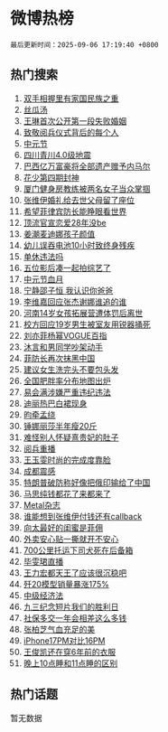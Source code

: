 # 微博热榜

`最后更新时间：2025-09-06 17:19:40 +0800`

## 热门搜索

1. [双手相握里有家国民族之重](https://m.weibo.cn/search?containerid=100103type%3D1%26t%3D10%26q%3D%23%E5%8F%8C%E6%89%8B%E7%9B%B8%E6%8F%A1%E9%87%8C%E6%9C%89%E5%AE%B6%E5%9B%BD%E6%B0%91%E6%97%8F%E4%B9%8B%E9%87%8D%23&stream_entry_id=51&isnewpage=1&extparam=seat%3D1%26filter_type%3Drealtimehot%26stream_entry_id%3D51%26dgr%3D0%26c_type%3D51%26q%3D%2523%25E5%258F%258C%25E6%2589%258B%25E7%259B%25B8%25E6%258F%25A1%25E9%2587%258C%25E6%259C%2589%25E5%25AE%25B6%25E5%259B%25BD%25E6%25B0%2591%25E6%2597%258F%25E4%25B9%258B%25E9%2587%258D%2523%26cate%3D10103%26pos%3D0%26display_time%3D1757150378%26pre_seqid%3D17571503785170112146171)
1. [丝瓜汤](https://m.weibo.cn/search?containerid=100103type%3D1%26t%3D10%26q%3D%E4%B8%9D%E7%93%9C%E6%B1%A4&stream_entry_id=31&isnewpage=1&extparam=seat%3D1%26realpos%3D1%26stream_entry_id%3D31%26lcate%3D5001%26band_rank%3D1%26filter_type%3Drealtimehot%26q%3D%25E4%25B8%259D%25E7%2593%259C%25E6%25B1%25A4%26c_type%3D31%26flag%3D2%26dgr%3D0%26cate%3D5001%26pos%3D0%26display_time%3D1757150378%26pre_seqid%3D17571503785170112146171)
1. [王琳首次公开第一段失败婚姻](https://m.weibo.cn/search?containerid=100103type%3D1%26t%3D10%26q%3D%E7%8E%8B%E7%90%B3%E9%A6%96%E6%AC%A1%E5%85%AC%E5%BC%80%E7%AC%AC%E4%B8%80%E6%AE%B5%E5%A4%B1%E8%B4%A5%E5%A9%9A%E5%A7%BB&stream_entry_id=31&isnewpage=1&extparam=seat%3D1%26realpos%3D2%26stream_entry_id%3D31%26lcate%3D5001%26band_rank%3D2%26filter_type%3Drealtimehot%26q%3D%25E7%258E%258B%25E7%2590%25B3%25E9%25A6%2596%25E6%25AC%25A1%25E5%2585%25AC%25E5%25BC%2580%25E7%25AC%25AC%25E4%25B8%2580%25E6%25AE%25B5%25E5%25A4%25B1%25E8%25B4%25A5%25E5%25A9%259A%25E5%25A7%25BB%26c_type%3D31%26flag%3D1%26dgr%3D0%26cate%3D5001%26pos%3D1%26display_time%3D1757150378%26pre_seqid%3D17571503785170112146171)
1. [致敬阅兵仪式背后的每个人](https://m.weibo.cn/search?containerid=100103type%3D1%26t%3D10%26q%3D%23%E8%87%B4%E6%95%AC%E9%98%85%E5%85%B5%E4%BB%AA%E5%BC%8F%E8%83%8C%E5%90%8E%E7%9A%84%E6%AF%8F%E4%B8%AA%E4%BA%BA%23&stream_entry_id=31&isnewpage=1&extparam=seat%3D1%26realpos%3D3%26stream_entry_id%3D31%26lcate%3D5001%26band_rank%3D3%26filter_type%3Drealtimehot%26q%3D%2523%25E8%2587%25B4%25E6%2595%25AC%25E9%2598%2585%25E5%2585%25B5%25E4%25BB%25AA%25E5%25BC%258F%25E8%2583%258C%25E5%2590%258E%25E7%259A%2584%25E6%25AF%258F%25E4%25B8%25AA%25E4%25BA%25BA%2523%26c_type%3D31%26flag%3D0%26dgr%3D0%26cate%3D5001%26pos%3D2%26display_time%3D1757150378%26pre_seqid%3D17571503785170112146171)
1. [中元节](https://m.weibo.cn/search?containerid=100103type%3D1%26t%3D10%26q%3D%E4%B8%AD%E5%85%83%E8%8A%82&stream_entry_id=31&isnewpage=1&extparam=seat%3D1%26realpos%3D4%26stream_entry_id%3D31%26lcate%3D5001%26band_rank%3D4%26filter_type%3Drealtimehot%26q%3D%25E4%25B8%25AD%25E5%2585%2583%25E8%258A%2582%26c_type%3D31%26flag%3D16%26dgr%3D0%26cate%3D5001%26pos%3D3%26display_time%3D1757150378%26pre_seqid%3D17571503785170112146171)
1. [四川青川4.0级地震](https://m.weibo.cn/search?containerid=100103type%3D1%26t%3D10%26q%3D%23%E5%9B%9B%E5%B7%9D%E9%9D%92%E5%B7%9D4.0%E7%BA%A7%E5%9C%B0%E9%9C%87%23&stream_entry_id=31&isnewpage=1&extparam=seat%3D1%26realpos%3D5%26stream_entry_id%3D31%26lcate%3D5001%26band_rank%3D5%26filter_type%3Drealtimehot%26q%3D%2523%25E5%259B%259B%25E5%25B7%259D%25E9%259D%2592%25E5%25B7%259D4.0%25E7%25BA%25A7%25E5%259C%25B0%25E9%259C%2587%2523%26c_type%3D31%26flag%3D1%26dgr%3D0%26cate%3D5001%26pos%3D4%26display_time%3D1757150378%26pre_seqid%3D17571503785170112146171)
1. [巴西亿万富豪将全部遗产赠予内马尔](https://m.weibo.cn/search?containerid=100103type%3D1%26t%3D10%26q%3D%23%E5%B7%B4%E8%A5%BF%E4%BA%BF%E4%B8%87%E5%AF%8C%E8%B1%AA%E5%B0%86%E5%85%A8%E9%83%A8%E9%81%97%E4%BA%A7%E8%B5%A0%E4%BA%88%E5%86%85%E9%A9%AC%E5%B0%94%23&stream_entry_id=31&isnewpage=1&extparam=seat%3D1%26realpos%3D6%26stream_entry_id%3D31%26lcate%3D5001%26band_rank%3D6%26filter_type%3Drealtimehot%26q%3D%2523%25E5%25B7%25B4%25E8%25A5%25BF%25E4%25BA%25BF%25E4%25B8%2587%25E5%25AF%258C%25E8%25B1%25AA%25E5%25B0%2586%25E5%2585%25A8%25E9%2583%25A8%25E9%2581%2597%25E4%25BA%25A7%25E8%25B5%25A0%25E4%25BA%2588%25E5%2586%2585%25E9%25A9%25AC%25E5%25B0%2594%2523%26c_type%3D31%26flag%3D1%26dgr%3D0%26cate%3D5001%26pos%3D5%26display_time%3D1757150378%26pre_seqid%3D17571503785170112146171)
1. [花少第四期封神](https://m.weibo.cn/search?containerid=100103type%3D1%26t%3D10%26q%3D%E8%8A%B1%E5%B0%91%E7%AC%AC%E5%9B%9B%E6%9C%9F%E5%B0%81%E7%A5%9E&stream_entry_id=31&isnewpage=1&extparam=seat%3D1%26realpos%3D7%26stream_entry_id%3D31%26lcate%3D5001%26band_rank%3D7%26filter_type%3Drealtimehot%26q%3D%25E8%258A%25B1%25E5%25B0%2591%25E7%25AC%25AC%25E5%259B%259B%25E6%259C%259F%25E5%25B0%2581%25E7%25A5%259E%26c_type%3D31%26flag%3D1%26dgr%3D0%26cate%3D5001%26pos%3D6%26display_time%3D1757150378%26pre_seqid%3D17571503785170112146171)
1. [厦门健身房教练被两名女子当众掌掴](https://m.weibo.cn/search?containerid=100103type%3D1%26t%3D10%26q%3D%23%E5%8E%A6%E9%97%A8%E5%81%A5%E8%BA%AB%E6%88%BF%E6%95%99%E7%BB%83%E8%A2%AB%E4%B8%A4%E5%90%8D%E5%A5%B3%E5%AD%90%E5%BD%93%E4%BC%97%E6%8E%8C%E6%8E%B4%23&stream_entry_id=31&isnewpage=1&extparam=seat%3D1%26realpos%3D8%26stream_entry_id%3D31%26lcate%3D5001%26band_rank%3D8%26filter_type%3Drealtimehot%26q%3D%2523%25E5%258E%25A6%25E9%2597%25A8%25E5%2581%25A5%25E8%25BA%25AB%25E6%2588%25BF%25E6%2595%2599%25E7%25BB%2583%25E8%25A2%25AB%25E4%25B8%25A4%25E5%2590%258D%25E5%25A5%25B3%25E5%25AD%2590%25E5%25BD%2593%25E4%25BC%2597%25E6%258E%258C%25E6%258E%25B4%2523%26c_type%3D31%26flag%3D1%26dgr%3D0%26cate%3D5001%26pos%3D7%26display_time%3D1757150378%26pre_seqid%3D17571503785170112146171)
1. [张维伊婚礼给去世父母留了座位](https://m.weibo.cn/search?containerid=100103type%3D1%26t%3D10%26q%3D%E5%BC%A0%E7%BB%B4%E4%BC%8A%E5%A9%9A%E7%A4%BC%E7%BB%99%E5%8E%BB%E4%B8%96%E7%88%B6%E6%AF%8D%E7%95%99%E4%BA%86%E5%BA%A7%E4%BD%8D&stream_entry_id=31&isnewpage=1&extparam=seat%3D1%26realpos%3D9%26stream_entry_id%3D31%26lcate%3D5001%26band_rank%3D9%26filter_type%3Drealtimehot%26q%3D%25E5%25BC%25A0%25E7%25BB%25B4%25E4%25BC%258A%25E5%25A9%259A%25E7%25A4%25BC%25E7%25BB%2599%25E5%258E%25BB%25E4%25B8%2596%25E7%2588%25B6%25E6%25AF%258D%25E7%2595%2599%25E4%25BA%2586%25E5%25BA%25A7%25E4%25BD%258D%26c_type%3D31%26flag%3D2%26dgr%3D0%26cate%3D5001%26pos%3D8%26display_time%3D1757150378%26pre_seqid%3D17571503785170112146171)
1. [希望菲律宾防长能睁眼看世界](https://m.weibo.cn/search?containerid=100103type%3D1%26t%3D10%26q%3D%23%E5%B8%8C%E6%9C%9B%E8%8F%B2%E5%BE%8B%E5%AE%BE%E9%98%B2%E9%95%BF%E8%83%BD%E7%9D%81%E7%9C%BC%E7%9C%8B%E4%B8%96%E7%95%8C%23&stream_entry_id=31&isnewpage=1&extparam=seat%3D1%26realpos%3D10%26stream_entry_id%3D31%26lcate%3D5001%26band_rank%3D10%26filter_type%3Drealtimehot%26q%3D%2523%25E5%25B8%258C%25E6%259C%259B%25E8%258F%25B2%25E5%25BE%258B%25E5%25AE%25BE%25E9%2598%25B2%25E9%2595%25BF%25E8%2583%25BD%25E7%259D%2581%25E7%259C%25BC%25E7%259C%258B%25E4%25B8%2596%25E7%2595%258C%2523%26c_type%3D31%26flag%3D1%26dgr%3D0%26cate%3D5001%26pos%3D9%26display_time%3D1757150378%26pre_seqid%3D17571503785170112146171)
1. [顶流官宣恋爱28年没be](https://m.weibo.cn/search?containerid=100103type%3D1%26t%3D10%26q%3D%E9%A1%B6%E6%B5%81%E5%AE%98%E5%AE%A3%E6%81%8B%E7%88%B128%E5%B9%B4%E6%B2%A1be&stream_entry_id=31&isnewpage=1&extparam=seat%3D1%26realpos%3D11%26stream_entry_id%3D31%26lcate%3D5001%26band_rank%3D11%26filter_type%3Drealtimehot%26q%3D%25E9%25A1%25B6%25E6%25B5%2581%25E5%25AE%2598%25E5%25AE%25A3%25E6%2581%258B%25E7%2588%25B128%25E5%25B9%25B4%25E6%25B2%25A1be%26c_type%3D31%26flag%3D2%26dgr%3D0%26cate%3D5001%26pos%3D10%26display_time%3D1757150378%26pre_seqid%3D17571503785170112146171)
1. [姜潮麦迪娜孩子颜值](https://m.weibo.cn/search?containerid=100103type%3D1%26t%3D10%26q%3D%E5%A7%9C%E6%BD%AE%E9%BA%A6%E8%BF%AA%E5%A8%9C%E5%AD%A9%E5%AD%90%E9%A2%9C%E5%80%BC&stream_entry_id=31&isnewpage=1&extparam=seat%3D1%26realpos%3D12%26stream_entry_id%3D31%26lcate%3D5001%26band_rank%3D12%26filter_type%3Drealtimehot%26q%3D%25E5%25A7%259C%25E6%25BD%25AE%25E9%25BA%25A6%25E8%25BF%25AA%25E5%25A8%259C%25E5%25AD%25A9%25E5%25AD%2590%25E9%25A2%259C%25E5%2580%25BC%26c_type%3D31%26flag%3D0%26dgr%3D0%26cate%3D5001%26pos%3D11%26display_time%3D1757150378%26pre_seqid%3D17571503785170112146171)
1. [幼儿误吞电池10小时致终身残疾](https://m.weibo.cn/search?containerid=100103type%3D1%26t%3D10%26q%3D%23%E5%B9%BC%E5%84%BF%E8%AF%AF%E5%90%9E%E7%94%B5%E6%B1%A010%E5%B0%8F%E6%97%B6%E8%87%B4%E7%BB%88%E8%BA%AB%E6%AE%8B%E7%96%BE%23&stream_entry_id=31&isnewpage=1&extparam=seat%3D1%26realpos%3D13%26stream_entry_id%3D31%26lcate%3D5001%26band_rank%3D13%26filter_type%3Drealtimehot%26q%3D%2523%25E5%25B9%25BC%25E5%2584%25BF%25E8%25AF%25AF%25E5%2590%259E%25E7%2594%25B5%25E6%25B1%25A010%25E5%25B0%258F%25E6%2597%25B6%25E8%2587%25B4%25E7%25BB%2588%25E8%25BA%25AB%25E6%25AE%258B%25E7%2596%25BE%2523%26c_type%3D31%26flag%3D0%26dgr%3D0%26cate%3D5001%26pos%3D12%26display_time%3D1757150378%26pre_seqid%3D17571503785170112146171)
1. [单休违法吗](https://m.weibo.cn/search?containerid=100103type%3D1%26t%3D10%26q%3D%23%E5%8D%95%E4%BC%91%E8%BF%9D%E6%B3%95%E5%90%97%23&stream_entry_id=31&isnewpage=1&extparam=seat%3D1%26realpos%3D14%26stream_entry_id%3D31%26lcate%3D5001%26band_rank%3D14%26filter_type%3Drealtimehot%26q%3D%2523%25E5%258D%2595%25E4%25BC%2591%25E8%25BF%259D%25E6%25B3%2595%25E5%2590%2597%2523%26c_type%3D31%26flag%3D1%26dgr%3D0%26cate%3D5001%26pos%3D13%26display_time%3D1757150378%26pre_seqid%3D17571503785170112146171)
1. [五位影后凑一起拍综艺了](https://m.weibo.cn/search?containerid=100103type%3D1%26t%3D10%26q%3D%E4%BA%94%E4%BD%8D%E5%BD%B1%E5%90%8E%E5%87%91%E4%B8%80%E8%B5%B7%E6%8B%8D%E7%BB%BC%E8%89%BA%E4%BA%86&stream_entry_id=31&isnewpage=1&extparam=seat%3D1%26realpos%3D15%26stream_entry_id%3D31%26lcate%3D5001%26band_rank%3D15%26filter_type%3Drealtimehot%26q%3D%25E4%25BA%2594%25E4%25BD%258D%25E5%25BD%25B1%25E5%2590%258E%25E5%2587%2591%25E4%25B8%2580%25E8%25B5%25B7%25E6%258B%258D%25E7%25BB%25BC%25E8%2589%25BA%25E4%25BA%2586%26c_type%3D31%26flag%3D1%26dgr%3D0%26cate%3D5001%26pos%3D14%26display_time%3D1757150378%26pre_seqid%3D17571503785170112146171)
1. [中元节血月](https://m.weibo.cn/search?containerid=100103type%3D1%26t%3D10%26q%3D%23%E4%B8%AD%E5%85%83%E8%8A%82%E8%A1%80%E6%9C%88%23&stream_entry_id=31&isnewpage=1&extparam=seat%3D1%26realpos%3D16%26stream_entry_id%3D31%26lcate%3D5001%26band_rank%3D16%26filter_type%3Drealtimehot%26q%3D%2523%25E4%25B8%25AD%25E5%2585%2583%25E8%258A%2582%25E8%25A1%2580%25E6%259C%2588%2523%26c_type%3D31%26flag%3D0%26dgr%3D0%26cate%3D5001%26pos%3D15%26display_time%3D1757150378%26pre_seqid%3D17571503785170112146171)
1. [宁静邵子恒 我认识你爸爸](https://m.weibo.cn/search?containerid=100103type%3D1%26t%3D10%26q%3D%E5%AE%81%E9%9D%99%E9%82%B5%E5%AD%90%E6%81%92+%E6%88%91%E8%AE%A4%E8%AF%86%E4%BD%A0%E7%88%B8%E7%88%B8&stream_entry_id=31&isnewpage=1&extparam=seat%3D1%26realpos%3D17%26stream_entry_id%3D31%26lcate%3D5001%26band_rank%3D17%26filter_type%3Drealtimehot%26q%3D%25E5%25AE%2581%25E9%259D%2599%25E9%2582%25B5%25E5%25AD%2590%25E6%2581%2592%2520%25E6%2588%2591%25E8%25AE%25A4%25E8%25AF%2586%25E4%25BD%25A0%25E7%2588%25B8%25E7%2588%25B8%26c_type%3D31%26flag%3D1%26dgr%3D0%26cate%3D5001%26pos%3D16%26display_time%3D1757150378%26pre_seqid%3D17571503785170112146171)
1. [李维嘉回应张杰谢娜谁追的谁](https://m.weibo.cn/search?containerid=100103type%3D1%26t%3D10%26q%3D%23%E6%9D%8E%E7%BB%B4%E5%98%89%E5%9B%9E%E5%BA%94%E5%BC%A0%E6%9D%B0%E8%B0%A2%E5%A8%9C%E8%B0%81%E8%BF%BD%E7%9A%84%E8%B0%81%23&stream_entry_id=31&isnewpage=1&extparam=seat%3D1%26realpos%3D18%26stream_entry_id%3D31%26lcate%3D5001%26band_rank%3D18%26filter_type%3Drealtimehot%26q%3D%2523%25E6%259D%258E%25E7%25BB%25B4%25E5%2598%2589%25E5%259B%259E%25E5%25BA%2594%25E5%25BC%25A0%25E6%259D%25B0%25E8%25B0%25A2%25E5%25A8%259C%25E8%25B0%2581%25E8%25BF%25BD%25E7%259A%2584%25E8%25B0%2581%2523%26c_type%3D31%26flag%3D1%26dgr%3D0%26cate%3D5001%26pos%3D17%26display_time%3D1757150378%26pre_seqid%3D17571503785170112146171)
1. [河南14岁女孩拓展营遭体罚后离世](https://m.weibo.cn/search?containerid=100103type%3D1%26t%3D10%26q%3D%23%E6%B2%B3%E5%8D%9714%E5%B2%81%E5%A5%B3%E5%AD%A9%E6%8B%93%E5%B1%95%E8%90%A5%E9%81%AD%E4%BD%93%E7%BD%9A%E5%90%8E%E7%A6%BB%E4%B8%96%23&stream_entry_id=31&isnewpage=1&extparam=seat%3D1%26realpos%3D19%26stream_entry_id%3D31%26lcate%3D5001%26band_rank%3D19%26filter_type%3Drealtimehot%26q%3D%2523%25E6%25B2%25B3%25E5%258D%259714%25E5%25B2%2581%25E5%25A5%25B3%25E5%25AD%25A9%25E6%258B%2593%25E5%25B1%2595%25E8%2590%25A5%25E9%2581%25AD%25E4%25BD%2593%25E7%25BD%259A%25E5%2590%258E%25E7%25A6%25BB%25E4%25B8%2596%2523%26c_type%3D31%26flag%3D1%26dgr%3D0%26cate%3D5001%26pos%3D18%26display_time%3D1757150378%26pre_seqid%3D17571503785170112146171)
1. [校方回应19岁男生被室友用锐器捅死](https://m.weibo.cn/search?containerid=100103type%3D1%26t%3D10%26q%3D%23%E6%A0%A1%E6%96%B9%E5%9B%9E%E5%BA%9419%E5%B2%81%E7%94%B7%E7%94%9F%E8%A2%AB%E5%AE%A4%E5%8F%8B%E7%94%A8%E9%94%90%E5%99%A8%E6%8D%85%E6%AD%BB%23&stream_entry_id=31&isnewpage=1&extparam=seat%3D1%26realpos%3D20%26stream_entry_id%3D31%26lcate%3D5001%26band_rank%3D20%26filter_type%3Drealtimehot%26q%3D%2523%25E6%25A0%25A1%25E6%2596%25B9%25E5%259B%259E%25E5%25BA%259419%25E5%25B2%2581%25E7%2594%25B7%25E7%2594%259F%25E8%25A2%25AB%25E5%25AE%25A4%25E5%258F%258B%25E7%2594%25A8%25E9%2594%2590%25E5%2599%25A8%25E6%258D%2585%25E6%25AD%25BB%2523%26c_type%3D31%26flag%3D1%26dgr%3D0%26cate%3D5001%26pos%3D19%26display_time%3D1757150378%26pre_seqid%3D17571503785170112146171)
1. [刘亦菲杨幂VOGUE百指](https://m.weibo.cn/search?containerid=100103type%3D1%26t%3D10%26q%3D%23%E5%88%98%E4%BA%A6%E8%8F%B2%E6%9D%A8%E5%B9%82VOGUE%E7%99%BE%E6%8C%87%23&stream_entry_id=31&isnewpage=1&extparam=seat%3D1%26realpos%3D21%26stream_entry_id%3D31%26lcate%3D5001%26band_rank%3D21%26filter_type%3Drealtimehot%26q%3D%2523%25E5%2588%2598%25E4%25BA%25A6%25E8%258F%25B2%25E6%259D%25A8%25E5%25B9%2582VOGUE%25E7%2599%25BE%25E6%258C%2587%2523%26c_type%3D31%26flag%3D1%26dgr%3D0%26cate%3D5001%26pos%3D20%26display_time%3D1757150378%26pre_seqid%3D17571503785170112146171)
1. [沐言和男同学吵架动手](https://m.weibo.cn/search?containerid=100103type%3D1%26t%3D10%26q%3D%E6%B2%90%E8%A8%80%E5%92%8C%E7%94%B7%E5%90%8C%E5%AD%A6%E5%90%B5%E6%9E%B6%E5%8A%A8%E6%89%8B&stream_entry_id=31&isnewpage=1&extparam=seat%3D1%26realpos%3D22%26stream_entry_id%3D31%26lcate%3D5001%26band_rank%3D22%26filter_type%3Drealtimehot%26q%3D%25E6%25B2%2590%25E8%25A8%2580%25E5%2592%258C%25E7%2594%25B7%25E5%2590%258C%25E5%25AD%25A6%25E5%2590%25B5%25E6%259E%25B6%25E5%258A%25A8%25E6%2589%258B%26c_type%3D31%26flag%3D2%26dgr%3D0%26cate%3D5001%26pos%3D21%26display_time%3D1757150378%26pre_seqid%3D17571503785170112146171)
1. [菲防长再次抹黑中国](https://m.weibo.cn/search?containerid=100103type%3D1%26t%3D10%26q%3D%23%E8%8F%B2%E9%98%B2%E9%95%BF%E5%86%8D%E6%AC%A1%E6%8A%B9%E9%BB%91%E4%B8%AD%E5%9B%BD%23&stream_entry_id=31&isnewpage=1&extparam=seat%3D1%26realpos%3D23%26stream_entry_id%3D31%26lcate%3D5001%26band_rank%3D23%26filter_type%3Drealtimehot%26q%3D%2523%25E8%258F%25B2%25E9%2598%25B2%25E9%2595%25BF%25E5%2586%258D%25E6%25AC%25A1%25E6%258A%25B9%25E9%25BB%2591%25E4%25B8%25AD%25E5%259B%25BD%2523%26c_type%3D31%26flag%3D1%26dgr%3D0%26cate%3D5001%26pos%3D22%26display_time%3D1757150378%26pre_seqid%3D17571503785170112146171)
1. [建议女生洗完头不要包头发](https://m.weibo.cn/search?containerid=100103type%3D1%26t%3D10%26q%3D%E5%BB%BA%E8%AE%AE%E5%A5%B3%E7%94%9F%E6%B4%97%E5%AE%8C%E5%A4%B4%E4%B8%8D%E8%A6%81%E5%8C%85%E5%A4%B4%E5%8F%91&stream_entry_id=31&isnewpage=1&extparam=seat%3D1%26realpos%3D24%26stream_entry_id%3D31%26lcate%3D5001%26band_rank%3D24%26filter_type%3Drealtimehot%26q%3D%25E5%25BB%25BA%25E8%25AE%25AE%25E5%25A5%25B3%25E7%2594%259F%25E6%25B4%2597%25E5%25AE%258C%25E5%25A4%25B4%25E4%25B8%258D%25E8%25A6%2581%25E5%258C%2585%25E5%25A4%25B4%25E5%258F%2591%26c_type%3D31%26flag%3D0%26dgr%3D0%26cate%3D5001%26pos%3D23%26display_time%3D1757150378%26pre_seqid%3D17571503785170112146171)
1. [全国肥胖率分布地图出炉](https://m.weibo.cn/search?containerid=100103type%3D1%26t%3D10%26q%3D%23%E5%85%A8%E5%9B%BD%E8%82%A5%E8%83%96%E7%8E%87%E5%88%86%E5%B8%83%E5%9C%B0%E5%9B%BE%E5%87%BA%E7%82%89%23&stream_entry_id=31&isnewpage=1&extparam=seat%3D1%26realpos%3D25%26stream_entry_id%3D31%26lcate%3D5001%26band_rank%3D25%26filter_type%3Drealtimehot%26q%3D%2523%25E5%2585%25A8%25E5%259B%25BD%25E8%2582%25A5%25E8%2583%2596%25E7%258E%2587%25E5%2588%2586%25E5%25B8%2583%25E5%259C%25B0%25E5%259B%25BE%25E5%2587%25BA%25E7%2582%2589%2523%26c_type%3D31%26flag%3D0%26dgr%3D0%26cate%3D5001%26pos%3D24%26display_time%3D1757150378%26pre_seqid%3D17571503785170112146171)
1. [易会满涉嫌严重违纪违法](https://m.weibo.cn/search?containerid=100103type%3D1%26t%3D10%26q%3D%23%E6%98%93%E4%BC%9A%E6%BB%A1%E6%B6%89%E5%AB%8C%E4%B8%A5%E9%87%8D%E8%BF%9D%E7%BA%AA%E8%BF%9D%E6%B3%95%23&stream_entry_id=31&isnewpage=1&extparam=seat%3D1%26realpos%3D26%26stream_entry_id%3D31%26lcate%3D5001%26band_rank%3D26%26filter_type%3Drealtimehot%26q%3D%2523%25E6%2598%2593%25E4%25BC%259A%25E6%25BB%25A1%25E6%25B6%2589%25E5%25AB%258C%25E4%25B8%25A5%25E9%2587%258D%25E8%25BF%259D%25E7%25BA%25AA%25E8%25BF%259D%25E6%25B3%2595%2523%26c_type%3D31%26flag%3D0%26dgr%3D0%26cate%3D5001%26pos%3D25%26display_time%3D1757150378%26pre_seqid%3D17571503785170112146171)
1. [迪丽热巴白裙现身](https://m.weibo.cn/search?containerid=100103type%3D1%26t%3D10%26q%3D%23%E8%BF%AA%E4%B8%BD%E7%83%AD%E5%B7%B4%E7%99%BD%E8%A3%99%E7%8E%B0%E8%BA%AB%23&stream_entry_id=31&isnewpage=1&extparam=seat%3D1%26realpos%3D27%26stream_entry_id%3D31%26lcate%3D5001%26band_rank%3D27%26filter_type%3Drealtimehot%26q%3D%2523%25E8%25BF%25AA%25E4%25B8%25BD%25E7%2583%25AD%25E5%25B7%25B4%25E7%2599%25BD%25E8%25A3%2599%25E7%258E%25B0%25E8%25BA%25AB%2523%26c_type%3D31%26flag%3D1%26dgr%3D0%26cate%3D5001%26pos%3D26%26display_time%3D1757150378%26pre_seqid%3D17571503785170112146171)
1. [昀牵孟绕](https://m.weibo.cn/search?containerid=100103type%3D1%26t%3D10%26q%3D%23%E6%98%80%E7%89%B5%E5%AD%9F%E7%BB%95%23&stream_entry_id=31&isnewpage=1&extparam=seat%3D1%26realpos%3D28%26stream_entry_id%3D31%26lcate%3D5001%26band_rank%3D28%26filter_type%3Drealtimehot%26q%3D%2523%25E6%2598%2580%25E7%2589%25B5%25E5%25AD%259F%25E7%25BB%2595%2523%26c_type%3D31%26flag%3D0%26dgr%3D0%26cate%3D5001%26pos%3D27%26display_time%3D1757150378%26pre_seqid%3D17571503785170112146171)
1. [锤娜丽莎半年瘦20斤](https://m.weibo.cn/search?containerid=100103type%3D1%26t%3D10%26q%3D%23%E9%94%A4%E5%A8%9C%E4%B8%BD%E8%8E%8E%E5%8D%8A%E5%B9%B4%E7%98%A620%E6%96%A4%23&stream_entry_id=31&isnewpage=1&extparam=seat%3D1%26realpos%3D29%26stream_entry_id%3D31%26lcate%3D5001%26band_rank%3D29%26filter_type%3Drealtimehot%26q%3D%2523%25E9%2594%25A4%25E5%25A8%259C%25E4%25B8%25BD%25E8%258E%258E%25E5%258D%258A%25E5%25B9%25B4%25E7%2598%25A620%25E6%2596%25A4%2523%26c_type%3D31%26flag%3D0%26dgr%3D0%26cate%3D5001%26pos%3D28%26display_time%3D1757150378%26pre_seqid%3D17571503785170112146171)
1. [难怪别人怀疑熹贵妃的肚子](https://m.weibo.cn/search?containerid=100103type%3D1%26t%3D10%26q%3D%E9%9A%BE%E6%80%AA%E5%88%AB%E4%BA%BA%E6%80%80%E7%96%91%E7%86%B9%E8%B4%B5%E5%A6%83%E7%9A%84%E8%82%9A%E5%AD%90&stream_entry_id=31&isnewpage=1&extparam=seat%3D1%26realpos%3D30%26stream_entry_id%3D31%26lcate%3D5001%26band_rank%3D30%26filter_type%3Drealtimehot%26q%3D%25E9%259A%25BE%25E6%2580%25AA%25E5%2588%25AB%25E4%25BA%25BA%25E6%2580%2580%25E7%2596%2591%25E7%2586%25B9%25E8%25B4%25B5%25E5%25A6%2583%25E7%259A%2584%25E8%2582%259A%25E5%25AD%2590%26c_type%3D31%26flag%3D0%26dgr%3D0%26cate%3D5001%26pos%3D29%26display_time%3D1757150378%26pre_seqid%3D17571503785170112146171)
1. [阅兵重播](https://m.weibo.cn/search?containerid=100103type%3D1%26t%3D10%26q%3D%23%E9%98%85%E5%85%B5%E9%87%8D%E6%92%AD%23&stream_entry_id=31&isnewpage=1&extparam=seat%3D1%26realpos%3D31%26stream_entry_id%3D31%26lcate%3D5001%26band_rank%3D31%26filter_type%3Drealtimehot%26q%3D%2523%25E9%2598%2585%25E5%2585%25B5%25E9%2587%258D%25E6%2592%25AD%2523%26c_type%3D31%26flag%3D0%26dgr%3D0%26cate%3D5001%26pos%3D30%26display_time%3D1757150378%26pre_seqid%3D17571503785170112146171)
1. [王玉雯时尚的完成度靠脸](https://m.weibo.cn/search?containerid=100103type%3D1%26t%3D10%26q%3D%E7%8E%8B%E7%8E%89%E9%9B%AF%E6%97%B6%E5%B0%9A%E7%9A%84%E5%AE%8C%E6%88%90%E5%BA%A6%E9%9D%A0%E8%84%B8&stream_entry_id=31&isnewpage=1&extparam=seat%3D1%26realpos%3D32%26stream_entry_id%3D31%26lcate%3D5001%26band_rank%3D32%26filter_type%3Drealtimehot%26q%3D%25E7%258E%258B%25E7%258E%2589%25E9%259B%25AF%25E6%2597%25B6%25E5%25B0%259A%25E7%259A%2584%25E5%25AE%258C%25E6%2588%2590%25E5%25BA%25A6%25E9%259D%25A0%25E8%2584%25B8%26c_type%3D31%26flag%3D1%26dgr%3D0%26cate%3D5001%26pos%3D31%26display_time%3D1757150378%26pre_seqid%3D17571503785170112146171)
1. [成都震感](https://m.weibo.cn/search?containerid=100103type%3D1%26t%3D10%26q%3D%23%E6%88%90%E9%83%BD%E9%9C%87%E6%84%9F%23&stream_entry_id=31&isnewpage=1&extparam=seat%3D1%26realpos%3D33%26stream_entry_id%3D31%26lcate%3D5001%26band_rank%3D33%26filter_type%3Drealtimehot%26q%3D%2523%25E6%2588%2590%25E9%2583%25BD%25E9%259C%2587%25E6%2584%259F%2523%26c_type%3D31%26flag%3D1%26dgr%3D0%26cate%3D5001%26pos%3D32%26display_time%3D1757150378%26pre_seqid%3D17571503785170112146171)
1. [特朗普破防称好像把俄印输给了中国](https://m.weibo.cn/search?containerid=100103type%3D1%26t%3D10%26q%3D%23%E7%89%B9%E6%9C%97%E6%99%AE%E7%A0%B4%E9%98%B2%E7%A7%B0%E5%A5%BD%E5%83%8F%E6%8A%8A%E4%BF%84%E5%8D%B0%E8%BE%93%E7%BB%99%E4%BA%86%E4%B8%AD%E5%9B%BD%23&stream_entry_id=31&isnewpage=1&extparam=seat%3D1%26realpos%3D34%26stream_entry_id%3D31%26lcate%3D5001%26band_rank%3D34%26filter_type%3Drealtimehot%26q%3D%2523%25E7%2589%25B9%25E6%259C%2597%25E6%2599%25AE%25E7%25A0%25B4%25E9%2598%25B2%25E7%25A7%25B0%25E5%25A5%25BD%25E5%2583%258F%25E6%258A%258A%25E4%25BF%2584%25E5%258D%25B0%25E8%25BE%2593%25E7%25BB%2599%25E4%25BA%2586%25E4%25B8%25AD%25E5%259B%25BD%2523%26c_type%3D31%26flag%3D1%26dgr%3D0%26cate%3D5001%26pos%3D33%26display_time%3D1757150378%26pre_seqid%3D17571503785170112146171)
1. [马思纯钱都花了来都来了](https://m.weibo.cn/search?containerid=100103type%3D1%26t%3D10%26q%3D%E9%A9%AC%E6%80%9D%E7%BA%AF%E9%92%B1%E9%83%BD%E8%8A%B1%E4%BA%86%E6%9D%A5%E9%83%BD%E6%9D%A5%E4%BA%86&stream_entry_id=31&isnewpage=1&extparam=seat%3D1%26realpos%3D35%26stream_entry_id%3D31%26lcate%3D5001%26band_rank%3D35%26filter_type%3Drealtimehot%26q%3D%25E9%25A9%25AC%25E6%2580%259D%25E7%25BA%25AF%25E9%2592%25B1%25E9%2583%25BD%25E8%258A%25B1%25E4%25BA%2586%25E6%259D%25A5%25E9%2583%25BD%25E6%259D%25A5%25E4%25BA%2586%26c_type%3D31%26flag%3D1%26dgr%3D0%26cate%3D5001%26pos%3D34%26display_time%3D1757150378%26pre_seqid%3D17571503785170112146171)
1. [Metal杂志](https://m.weibo.cn/search?containerid=100103type%3D1%26t%3D10%26q%3DMetal%E6%9D%82%E5%BF%97&stream_entry_id=31&isnewpage=1&extparam=seat%3D1%26realpos%3D36%26stream_entry_id%3D31%26lcate%3D5001%26band_rank%3D36%26filter_type%3Drealtimehot%26q%3DMetal%25E6%259D%2582%25E5%25BF%2597%26c_type%3D31%26flag%3D0%26dgr%3D0%26cate%3D5001%26pos%3D35%26display_time%3D1757150378%26pre_seqid%3D17571503785170112146171)
1. [谁能想到张维伊付钱还有callback](https://m.weibo.cn/search?containerid=100103type%3D1%26t%3D10%26q%3D%23%E8%B0%81%E8%83%BD%E6%83%B3%E5%88%B0%E5%BC%A0%E7%BB%B4%E4%BC%8A%E4%BB%98%E9%92%B1%E8%BF%98%E6%9C%89callback%23&stream_entry_id=31&isnewpage=1&extparam=seat%3D1%26realpos%3D37%26stream_entry_id%3D31%26lcate%3D5001%26band_rank%3D37%26filter_type%3Drealtimehot%26q%3D%2523%25E8%25B0%2581%25E8%2583%25BD%25E6%2583%25B3%25E5%2588%25B0%25E5%25BC%25A0%25E7%25BB%25B4%25E4%25BC%258A%25E4%25BB%2598%25E9%2592%25B1%25E8%25BF%2598%25E6%259C%2589callback%2523%26c_type%3D31%26flag%3D1%26dgr%3D0%26cate%3D5001%26pos%3D36%26display_time%3D1757150378%26pre_seqid%3D17571503785170112146171)
1. [向太最好的闺蜜是菲佣](https://m.weibo.cn/search?containerid=100103type%3D1%26t%3D10%26q%3D%E5%90%91%E5%A4%AA%E6%9C%80%E5%A5%BD%E7%9A%84%E9%97%BA%E8%9C%9C%E6%98%AF%E8%8F%B2%E4%BD%A3&stream_entry_id=31&isnewpage=1&extparam=seat%3D1%26realpos%3D38%26stream_entry_id%3D31%26lcate%3D5001%26band_rank%3D38%26filter_type%3Drealtimehot%26q%3D%25E5%2590%2591%25E5%25A4%25AA%25E6%259C%2580%25E5%25A5%25BD%25E7%259A%2584%25E9%2597%25BA%25E8%259C%259C%25E6%2598%25AF%25E8%258F%25B2%25E4%25BD%25A3%26c_type%3D31%26flag%3D0%26dgr%3D0%26cate%3D5001%26pos%3D37%26display_time%3D1757150378%26pre_seqid%3D17571503785170112146171)
1. [外卖安心贴一撕就开不安心](https://m.weibo.cn/search?containerid=100103type%3D1%26t%3D10%26q%3D%23%E5%A4%96%E5%8D%96%E5%AE%89%E5%BF%83%E8%B4%B4%E4%B8%80%E6%92%95%E5%B0%B1%E5%BC%80%E4%B8%8D%E5%AE%89%E5%BF%83%23&stream_entry_id=31&isnewpage=1&extparam=seat%3D1%26realpos%3D39%26stream_entry_id%3D31%26lcate%3D5001%26band_rank%3D39%26filter_type%3Drealtimehot%26q%3D%2523%25E5%25A4%2596%25E5%258D%2596%25E5%25AE%2589%25E5%25BF%2583%25E8%25B4%25B4%25E4%25B8%2580%25E6%2592%2595%25E5%25B0%25B1%25E5%25BC%2580%25E4%25B8%258D%25E5%25AE%2589%25E5%25BF%2583%2523%26c_type%3D31%26flag%3D1%26dgr%3D0%26cate%3D5001%26pos%3D38%26display_time%3D1757150378%26pre_seqid%3D17571503785170112146171)
1. [700公里托运下司犬死在后备箱](https://m.weibo.cn/search?containerid=100103type%3D1%26t%3D10%26q%3D%23700%E5%85%AC%E9%87%8C%E6%89%98%E8%BF%90%E4%B8%8B%E5%8F%B8%E7%8A%AC%E6%AD%BB%E5%9C%A8%E5%90%8E%E5%A4%87%E7%AE%B1%23&stream_entry_id=31&isnewpage=1&extparam=seat%3D1%26realpos%3D40%26stream_entry_id%3D31%26lcate%3D5001%26band_rank%3D40%26filter_type%3Drealtimehot%26q%3D%2523700%25E5%2585%25AC%25E9%2587%258C%25E6%2589%2598%25E8%25BF%2590%25E4%25B8%258B%25E5%258F%25B8%25E7%258A%25AC%25E6%25AD%25BB%25E5%259C%25A8%25E5%2590%258E%25E5%25A4%2587%25E7%25AE%25B1%2523%26c_type%3D31%26flag%3D1%26dgr%3D0%26cate%3D5001%26pos%3D39%26display_time%3D1757150378%26pre_seqid%3D17571503785170112146171)
1. [毕雯珺直播](https://m.weibo.cn/search?containerid=100103type%3D1%26t%3D10%26q%3D%E6%AF%95%E9%9B%AF%E7%8F%BA%E7%9B%B4%E6%92%AD&stream_entry_id=31&isnewpage=1&extparam=seat%3D1%26realpos%3D41%26stream_entry_id%3D31%26lcate%3D5001%26band_rank%3D41%26filter_type%3Drealtimehot%26q%3D%25E6%25AF%2595%25E9%259B%25AF%25E7%258F%25BA%25E7%259B%25B4%25E6%2592%25AD%26c_type%3D31%26flag%3D1%26dgr%3D0%26cate%3D5001%26pos%3D40%26display_time%3D1757150378%26pre_seqid%3D17571503785170112146171)
1. [王力宏都天王了应该很沉稳吧](https://m.weibo.cn/search?containerid=100103type%3D1%26t%3D10%26q%3D%E7%8E%8B%E5%8A%9B%E5%AE%8F%E9%83%BD%E5%A4%A9%E7%8E%8B%E4%BA%86%E5%BA%94%E8%AF%A5%E5%BE%88%E6%B2%89%E7%A8%B3%E5%90%A7&stream_entry_id=31&isnewpage=1&extparam=seat%3D1%26realpos%3D42%26stream_entry_id%3D31%26lcate%3D5001%26band_rank%3D42%26filter_type%3Drealtimehot%26q%3D%25E7%258E%258B%25E5%258A%259B%25E5%25AE%258F%25E9%2583%25BD%25E5%25A4%25A9%25E7%258E%258B%25E4%25BA%2586%25E5%25BA%2594%25E8%25AF%25A5%25E5%25BE%2588%25E6%25B2%2589%25E7%25A8%25B3%25E5%2590%25A7%26c_type%3D31%26flag%3D1%26dgr%3D0%26cate%3D5001%26pos%3D41%26display_time%3D1757150378%26pre_seqid%3D17571503785170112146171)
1. [歼20模型销量暴涨175%](https://m.weibo.cn/search?containerid=100103type%3D1%26t%3D10%26q%3D%23%E6%AD%BC20%E6%A8%A1%E5%9E%8B%E9%94%80%E9%87%8F%E6%9A%B4%E6%B6%A8175%25%23&stream_entry_id=31&isnewpage=1&extparam=seat%3D1%26realpos%3D43%26stream_entry_id%3D31%26lcate%3D5001%26band_rank%3D43%26filter_type%3Drealtimehot%26q%3D%2523%25E6%25AD%25BC20%25E6%25A8%25A1%25E5%259E%258B%25E9%2594%2580%25E9%2587%258F%25E6%259A%25B4%25E6%25B6%25A8175%2525%2523%26c_type%3D31%26flag%3D0%26dgr%3D0%26cate%3D5001%26pos%3D42%26display_time%3D1757150378%26pre_seqid%3D17571503785170112146171)
1. [中级经济法](https://m.weibo.cn/search?containerid=100103type%3D1%26t%3D10%26q%3D%E4%B8%AD%E7%BA%A7%E7%BB%8F%E6%B5%8E%E6%B3%95&stream_entry_id=31&isnewpage=1&extparam=seat%3D1%26realpos%3D44%26stream_entry_id%3D31%26lcate%3D5001%26band_rank%3D44%26filter_type%3Drealtimehot%26q%3D%25E4%25B8%25AD%25E7%25BA%25A7%25E7%25BB%258F%25E6%25B5%258E%25E6%25B3%2595%26c_type%3D31%26flag%3D0%26dgr%3D0%26cate%3D5001%26pos%3D43%26display_time%3D1757150378%26pre_seqid%3D17571503785170112146171)
1. [九三纪念短片我们的胜利日](https://m.weibo.cn/search?containerid=100103type%3D1%26t%3D10%26q%3D%23%E4%B9%9D%E4%B8%89%E7%BA%AA%E5%BF%B5%E7%9F%AD%E7%89%87%E6%88%91%E4%BB%AC%E7%9A%84%E8%83%9C%E5%88%A9%E6%97%A5%23&stream_entry_id=31&isnewpage=1&extparam=seat%3D1%26realpos%3D45%26stream_entry_id%3D31%26lcate%3D5001%26band_rank%3D45%26filter_type%3Drealtimehot%26q%3D%2523%25E4%25B9%259D%25E4%25B8%2589%25E7%25BA%25AA%25E5%25BF%25B5%25E7%259F%25AD%25E7%2589%2587%25E6%2588%2591%25E4%25BB%25AC%25E7%259A%2584%25E8%2583%259C%25E5%2588%25A9%25E6%2597%25A5%2523%26c_type%3D31%26flag%3D1%26dgr%3D0%26cate%3D5001%26pos%3D44%26display_time%3D1757150378%26pre_seqid%3D17571503785170112146171)
1. [社保多交一年会相差这么多钱](https://m.weibo.cn/search?containerid=100103type%3D1%26t%3D10%26q%3D%E7%A4%BE%E4%BF%9D%E5%A4%9A%E4%BA%A4%E4%B8%80%E5%B9%B4%E4%BC%9A%E7%9B%B8%E5%B7%AE%E8%BF%99%E4%B9%88%E5%A4%9A%E9%92%B1&stream_entry_id=31&isnewpage=1&extparam=seat%3D1%26realpos%3D46%26stream_entry_id%3D31%26lcate%3D5001%26band_rank%3D46%26filter_type%3Drealtimehot%26q%3D%25E7%25A4%25BE%25E4%25BF%259D%25E5%25A4%259A%25E4%25BA%25A4%25E4%25B8%2580%25E5%25B9%25B4%25E4%25BC%259A%25E7%259B%25B8%25E5%25B7%25AE%25E8%25BF%2599%25E4%25B9%2588%25E5%25A4%259A%25E9%2592%25B1%26c_type%3D31%26flag%3D1%26dgr%3D0%26cate%3D5001%26pos%3D45%26display_time%3D1757150378%26pre_seqid%3D17571503785170112146171)
1. [张柏芝气血充足的美](https://m.weibo.cn/search?containerid=100103type%3D1%26t%3D10%26q%3D%E5%BC%A0%E6%9F%8F%E8%8A%9D%E6%B0%94%E8%A1%80%E5%85%85%E8%B6%B3%E7%9A%84%E7%BE%8E&stream_entry_id=31&isnewpage=1&extparam=seat%3D1%26realpos%3D47%26stream_entry_id%3D31%26lcate%3D5001%26band_rank%3D47%26filter_type%3Drealtimehot%26q%3D%25E5%25BC%25A0%25E6%259F%258F%25E8%258A%259D%25E6%25B0%2594%25E8%25A1%2580%25E5%2585%2585%25E8%25B6%25B3%25E7%259A%2584%25E7%25BE%258E%26c_type%3D31%26flag%3D1%26dgr%3D0%26cate%3D5001%26pos%3D46%26display_time%3D1757150378%26pre_seqid%3D17571503785170112146171)
1. [iPhone17PM对比16PM](https://m.weibo.cn/search?containerid=100103type%3D1%26t%3D10%26q%3DiPhone17PM%E5%AF%B9%E6%AF%9416PM&stream_entry_id=31&isnewpage=1&extparam=seat%3D1%26realpos%3D48%26stream_entry_id%3D31%26lcate%3D5001%26band_rank%3D48%26filter_type%3Drealtimehot%26q%3DiPhone17PM%25E5%25AF%25B9%25E6%25AF%259416PM%26c_type%3D31%26flag%3D0%26dgr%3D0%26cate%3D5001%26pos%3D47%26display_time%3D1757150378%26pre_seqid%3D17571503785170112146171)
1. [王俊凯还在穿6年前的衣服](https://m.weibo.cn/search?containerid=100103type%3D1%26t%3D10%26q%3D%E7%8E%8B%E4%BF%8A%E5%87%AF%E8%BF%98%E5%9C%A8%E7%A9%BF6%E5%B9%B4%E5%89%8D%E7%9A%84%E8%A1%A3%E6%9C%8D&stream_entry_id=31&isnewpage=1&extparam=seat%3D1%26realpos%3D49%26stream_entry_id%3D31%26lcate%3D5001%26band_rank%3D49%26filter_type%3Drealtimehot%26q%3D%25E7%258E%258B%25E4%25BF%258A%25E5%2587%25AF%25E8%25BF%2598%25E5%259C%25A8%25E7%25A9%25BF6%25E5%25B9%25B4%25E5%2589%258D%25E7%259A%2584%25E8%25A1%25A3%25E6%259C%258D%26c_type%3D31%26flag%3D0%26dgr%3D0%26cate%3D5001%26pos%3D48%26display_time%3D1757150378%26pre_seqid%3D17571503785170112146171)
1. [晚上10点睡和11点睡的区别](https://m.weibo.cn/search?containerid=100103type%3D1%26t%3D10%26q%3D%E6%99%9A%E4%B8%8A10%E7%82%B9%E7%9D%A1%E5%92%8C11%E7%82%B9%E7%9D%A1%E7%9A%84%E5%8C%BA%E5%88%AB&stream_entry_id=31&isnewpage=1&extparam=seat%3D1%26realpos%3D50%26stream_entry_id%3D31%26lcate%3D5001%26band_rank%3D50%26filter_type%3Drealtimehot%26q%3D%25E6%2599%259A%25E4%25B8%258A10%25E7%2582%25B9%25E7%259D%25A1%25E5%2592%258C11%25E7%2582%25B9%25E7%259D%25A1%25E7%259A%2584%25E5%258C%25BA%25E5%2588%25AB%26c_type%3D31%26flag%3D1%26dgr%3D0%26cate%3D5001%26pos%3D49%26display_time%3D1757150378%26pre_seqid%3D17571503785170112146171)

## 热门话题

暂无数据
